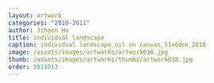 ```yaml
---
layout: artwork
categories: "2010-2011"
author: Jihoon Ha
title: individual landscape
caption: individual landscape_oil on canvas_51×60㎝_2010
image: /assets/images/artworks/artwork038.jpg
thumb: /assets/images/artworks/thumbs/artwork038.jpg
order: 1011013
---
```

